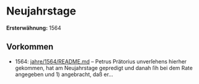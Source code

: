 # Neujahrstage

**Ersterwähnung:** 1564

## Vorkommen
- 1564: [jahre/1564/README.md](../jahre/1564/README.md) – Petrus Prätorius unverſehens
hierher gekommen, hat am Neujahrstage gepredigt und
danah ſih bei dem Rate angegeben und 1) angebracht,
daß er...
